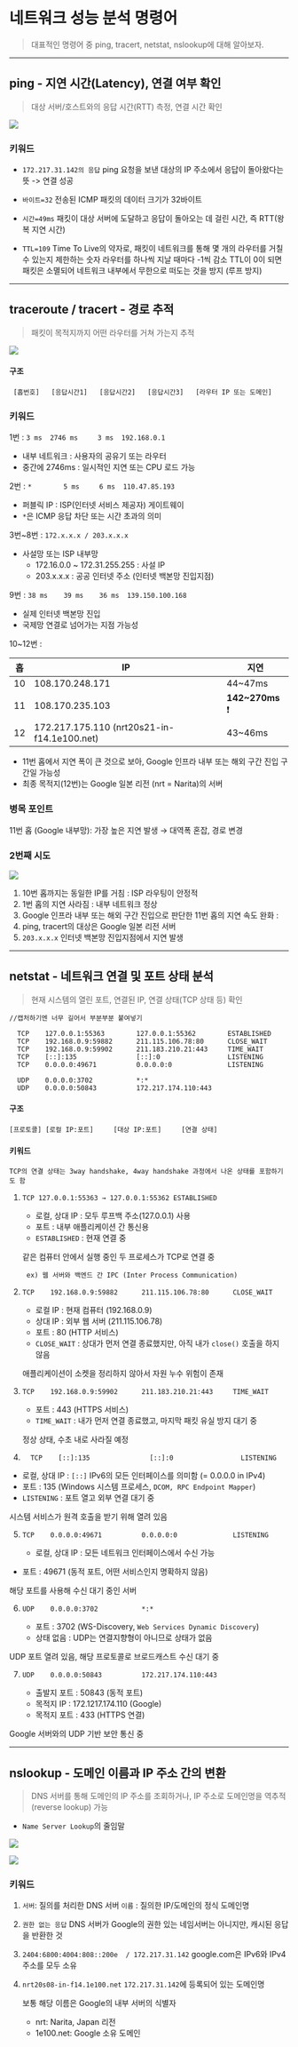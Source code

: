 # 네트워크 성능 분석 명령어

> 대표적인 명령어 중 ping, tracert, netstat, nslookup에 대해 알아보자.

---
## ping - 지연 시간(Latency), 연결 여부 확인

> 대상 서버/호스트와의 응답 시간(RTT) 측정, 연결 시간 확인

![](https://velog.velcdn.com/images/khhkmg0205/post/49769960-7eed-4382-a669-14d2c601bdf1/image.png)

### 키워드

* `172.217.31.142의 응답`
  ping 요청을 보낸 대상의 IP 주소에서 응답이 돌아왔다는 뜻 -> 연결 성공

* `바이트=32`
  전송된 ICMP 패킷의 데이터 크기가 32바이트

* `시간=49ms`
  패킷이 대상 서버에 도달하고 응답이 돌아오는 데 걸린 시간, 즉 RTT(왕복 지연 시간)

* `TTL=109`
  Time To Live의 약자로, 패킷이 네트워크를 통해 몇 개의 라우터를 거칠 수 있는지 제한하는 숫자
  라우터를 하나씩 지날 때마다 -1씩 감소
  TTL이 0이 되면 패킷은 소멸되어 네트워크 내부에서 무한으로 떠도는 것을 방지 (루프 방지)


---

## traceroute / tracert - 경로 추적

> 패킷이 목적지까지 어떤 라우터를 거쳐 가는지 추적

![](https://velog.velcdn.com/images/khhkmg0205/post/68e08c2c-61ca-4b70-b484-dfa5d8c2f2a5/image.png)

#### 구조
` [홉번호]   [응답시간1]   [응답시간2]   [응답시간3]   [라우터 IP 또는 도메인]`

### 키워드

1번 : `3 ms  2746 ms     3 ms  192.168.0.1`
* 내부 네트워크 : 사용자의 공유기 또는 라우터
* 중간에 2746ms : 일시적인 지연 또는 CPU 로드 가능


2번 : `*        5 ms     6 ms  110.47.85.193`
* 퍼블릭 IP : ISP(인터넷 서비스 제공자) 게이트웨이
* `*`은 ICMP 응답 차단 또는 시간 초과의 의미

3번~8번 : `172.x.x.x / 203.x.x.x`
* 사설망 또는 ISP 내부망
    * 172.16.0.0 ~ 172.31.255.255 : 사설 IP
    * 203.x.x.x : 공공 인터넷 주소 (인터넷 백본망 진입지점)

9번 : `38 ms    39 ms    36 ms  139.150.100.168`
* 실제 인터넷 백본망 진입
* 국제망 연결로 넘어가는 지점 가능성

10~12번 :

| 홉  | IP                                          | 지연               |
| -- | ------------------------------------------- | ---------------- |
| 10 | 108.170.248.171                             | 44\~47ms         |
| 11 | 108.170.235.103                             | **142\~270ms** ❗ |
| 12 | 172.217.175.110 (nrt20s21-in-f14.1e100.net) | 43\~46ms         |

* 11번 홉에서 지연 폭이 큰 것으로 보아, Google 인프라 내부 또는 해외 구간 진입 구간일 가능성
* 최종 목적지(12번)는 Google 일본 리전 (nrt = Narita)의 서버

### 병목 포인트

11번 홉 (Google 내부망): 가장 높은 지연 발생
→ 대역폭 혼잡, 경로 변경

### 2번째 시도

![](https://velog.velcdn.com/images/khhkmg0205/post/43def350-2225-4a41-b6e5-033bac5fe028/image.png)

1. 10번 홉까지는 동일한 IP를 거침 : ISP 라우팅이 안정적
2. 1번 홉의 지연 사라짐 : 내부 네트워크 정상
3. Google 인프라 내부 또는 해외 구간 진입으로 판단한 11번 홉의 지연 속도 완화 :
4. ping, tracert의 대상은 Google 일본 리전 서버
5. `203.x.x.x`  인터넷 백본망 진입지점에서 지연 발생

---

## netstat - 네트워크 연결 및 포트 상태 분석

> 현재 시스템의 열린 포트, 연결된 IP, 연결 상태(TCP 상태 등) 확인


``` 
//캡처하기엔 너무 길어서 부분부분 붙여넣기

  TCP    127.0.0.1:55363        127.0.0.1:55362        ESTABLISHED
  TCP    192.168.0.9:59882      211.115.106.78:80      CLOSE_WAIT
  TCP    192.168.0.9:59902      211.183.210.21:443     TIME_WAIT
  TCP    [::]:135               [::]:0                 LISTENING
  TCP    0.0.0.0:49671          0.0.0.0:0              LISTENING

  UDP    0.0.0.0:3702           *:*
  UDP    0.0.0.0:50843          172.217.174.110:443
```

#### 구조

` [프로토콜] [로컬 IP:포트]     [대상 IP:포트]     [연결 상태] `

#### 키워드

	TCP의 연결 상태는 3way handshake, 4way handshake 과정에서 나온 상태를 포함하기도 함

1. `TCP 127.0.0.1:55363 → 127.0.0.1:55362 ESTABLISHED`

    * 로컬, 상대 IP : 모두 루프백 주소(127.0.0.1) 사용
    * 포트 : 내부 애플리케이션 간 통신용
    * `ESTABLISHED` : 현재 연결 중

   같은 컴퓨터 안에서 실행 중인 두 프로세스가 TCP로 연결 중

    	ex) 웹 서버와 백엔드 간 IPC (Inter Process Communication)



2. `TCP    192.168.0.9:59882      211.115.106.78:80      CLOSE_WAIT`

    * 로컬 IP : 현재 컴퓨터 (192.168.0.9)
    * 상대 IP : 외부 웹 서버 (211.115.106.78)
    * 포트 : 80 (HTTP 서비스)
    * `CLOSE_WAIT` : 상대가 먼저 연결 종료했지만, 아직 내가 `close()` 호출을 하지 않음

   애플리케이션이 소켓을 정리하지 않아서 자원 누수 위험이 존재



3. `TCP    192.168.0.9:59902      211.183.210.21:443     TIME_WAIT`

    * 포트 : 443 (HTTPS 서비스)
    * `TIME_WAIT` : 내가 먼저 연결 종료했고, 마지막 패킷 유실 방지 대기 중

   정상 상태, 수초 내로 사라질 예정


4. `  TCP    [::]:135               [::]:0                 LISTENING`

* 로컬, 상대 IP : `[::]` IPv6의 모든 인터페이스를 의미함 (= 0.0.0.0 in IPv4)
* 포트 : 135 (Windows 시스템 프로세스, `DCOM, RPC Endpoint Mapper`)
* `LISTENING` : 포트 열고 외부 연결 대기 중

시스템 서비스가 원격 호출을 받기 위해 열려 있음



5. `TCP    0.0.0.0:49671          0.0.0.0:0              LISTENING`

	* 로컬, 상대 IP : 모든 네트워크 인터페이스에서 수신 가능
* 포트 : 49671 (동적 포트, 어떤 서비스인지 명확하지 않음)

해당 포트를 사용해 수신 대기 중인 서버




6. `UDP    0.0.0.0:3702           *:*`

    * 포트 : 3702 (WS-Discovery, `Web Services Dynamic Discovery`)
    * 상태 없음 : UDP는 연결지향형이 아니므로 상태가 없음

UDP 포트 열려 있음, 해당 프로토콜로 브로드캐스트 수신 대기 중



7. `UDP    0.0.0.0:50843          172.217.174.110:443`

    * 출발지 포트 : 50843 (동적 포트)
    * 목적지 IP : 172.1217.174.110 (Google)
    * 목적지 포트 : 433 (HTTPS 연결)

Google 서버와의 UDP 기반 보안 통신 중

    
---

## nslookup - 도메인 이름과 IP 주소 간의 변환

> DNS 서버를 통해 도메인의 IP 주소를 조회하거나, IP 주소로 도메인명을 역추적(reverse lookup) 가능

* `Name Server Lookup`의 줄임말

![](https://velog.velcdn.com/images/khhkmg0205/post/e0121b0a-7622-4d93-93a6-34c3c0193adb/image.png)

![](https://velog.velcdn.com/images/khhkmg0205/post/a3b21bcb-58ef-45f1-8a52-fb41209098f7/image.png)

### 키워드

1. `서버`: 질의를 처리한 DNS 서버
   `이름` : 질의한 IP/도메인의 정식 도메인명


2. `권한 없는 응답`
   DNS 서버가 Google의 권한 있는 네임서버는 아니지만, 캐시된 응답을 반환한 것


3. `2404:6800:4004:808::200e  /
   172.217.31.142`
   google.com은 IPv6와 IPv4 주소를 모두 소유


4. `nrt20s08-in-f14.1e100.net`
   `172.217.31.142`에 등록되어 있는 도메인명

   보통 해당 이름은 Google의 내부 서버의 식별자
    * nrt: Narita, Japan 리전
    * 1e100.net: Google 소유 도메인
    